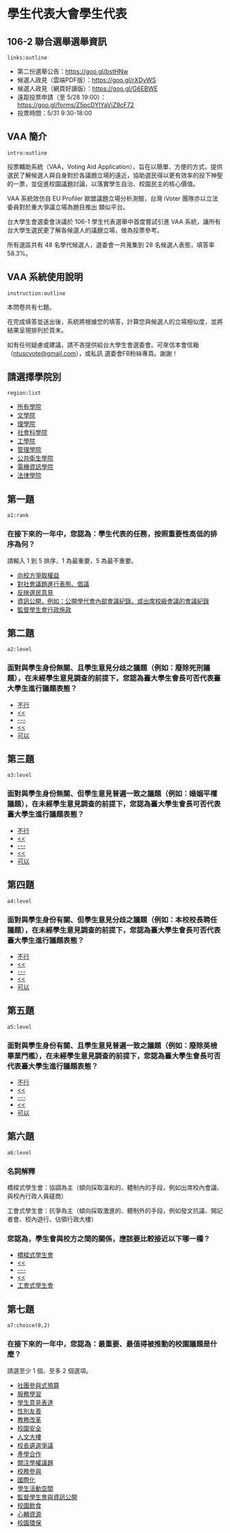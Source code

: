 # 學生代表大會學生代表

## 106-2 聯合選舉選舉資訊

`links:outline`

- 第二份選舉公告：https://goo.gl/bstHNw
- 候選人政見（雲端PDF版）：https://goo.gl/rXDyWS
- 候選人政見（網頁好讀版）：https://goo.gl/G6EBWE
- 遠距投票申請（至 5/28 19:00）：https://goo.gl/forms/Z5pcDYIYaViZ9cF72
- 投票時間：5/31 9:30-18:00

## VAA 簡介

`intro:outline`

投票輔助系統（VAA，Voting Aid Application），旨在以簡單、方便的方式，提供選民了解候選人與自身對於各議題立場的遠近，協助選民得以更有效率的投下神聖的一票，並促進校園議題討論，以落實學生自治、校園民主的核心價值。

VAA 系統效仿自 EU Profiler 歐盟議題立場分析測驗，台灣 iVoter 團隊亦以立法委員對於重大爭議立場為題目推出 類似平台。

台大學生會選委會決議於 106-1 學生代表選舉中首度嘗試引進 VAA 系統，讓所有台大學生選民更了解各候選人的議題立場，做為投票參考。

所有選區共有 48 名學代候選人，選委會一共蒐集到 28 名候選人表態，填答率 58.3%。

## VAA 系統使用說明

`instruction:outline`

本問卷共有七題。

在完成填答並送出後，系統將根據您的填答，計算您與候選人的立場相似度，並將結果呈現排列於頁末。

如有任何疑慮或建議，請不吝提供給台大學生會選委會。可來信本會信箱（ntuscvote@gmail.com），或私訊 選委會FB粉絲專頁。謝謝！


## 請選擇學院別

`region:list`

- [所有學院](*)
- [文學院](文學院)
- [理學院](理學院)
- [社會科學院](社會科學院)
- [工學院](工學院)
- [管理學院](管理學院)
- [公共衛生學院](公共衛生學院)
- [電機資訊學院](電機資訊學院)
- [法律學院](法律學院)

## 第一題

`a1:rank`

### 在接下來的一年中，您認為：學生代表的任務，按照重要性高低的排序為何？

請輸入 1 到 5 排序，1 為最重要，5 為最不重要。

- [向校方爭取權益](A)
- [對社會議題進行表態、倡議](B)
- [反映選民意見](C)
- [資訊公開，例如：公開學代會內部會議紀錄、或出席校級會議的會議紀錄](D)
- [監督學生會行政施政](E)

## 第二題

`a2:level`

### 面對與學生身份無關、且學生意見分歧之議題（例如：廢除死刑議題），在未經學生意見調查的前提下，您認為臺大學生會長可否代表臺大學生進行議題表態？

- [不行](-1)
- [<<](-0.667)
- [---](0)
- [<<](0.667)
- [可以](1)

## 第三題

`a3:level`

### 面對與學生身份無關、但學生意見普遍一致之議題（例如：婚姻平權議題），在未經學生意見調查的前提下，您認為臺大學生會長可否代表臺大學生進行議題表態？

- [不行](-1)
- [<<](-0.667)
- [---](0)
- [<<](0.667)
- [可以](1)

## 第四題

`a4:level`

### 面對與學生身份有關、但學生意見分歧之議題（例如：本校校長聘任議題），在未經學生意見調查的前提下，您認為臺大學生會長可否代表臺大學生進行議題表態？

- [不行](-1)
- [<<](-0.667)
- [---](0)
- [<<](0.667)
- [可以](1)

## 第五題

`a5:level`

### 面對與學生身份有關、且學生意見普遍一致之議題（例如：廢除英檢畢業門檻），在未經學生意見調查的前提下，您認為臺大學生會長可否代表臺大學生進行議題表態？

- [不行](-1)
- [<<](-0.667)
- [---](0)
- [<<](0.667)
- [可以](1)

## 第六題

`a6:level`

### 名詞解釋

橋樑式學生會：協調為主（傾向採取溫和的、體制內的手段，例如出席校內會議、與校內行政人員磋商）

工會式學生會：抗爭為主（傾向採取激進的、體制外的手段，例如發文抗議、開記者會、校內遊行、佔領行政大樓）

### 您認為，學生會與校方之間的關係，應該要比較接近以下哪一種？

- [橋樑式學生會](-1)
- [<<](-0.667)
- [---](0)
- [<<](0.667)
- [工會式學生會](1)

## 第七題

`a7:choice(0,2)`

### 在接下來的一年中，您認為：最重要、最值得被推動的校園議題是什麼？

請選至少 1 個、至多 2 個選項。

- [社團參與式預算](A)
- [服務學習](B)
- [學生意見表達](C)
- [性別友善](D)
- [教務改革](E)
- [校園安全](F)
- [人文大樓](G)
- [校長遴選爭議](H)
- [產學合作](I)
- [關注學權議題](J)
- [校務參與](K)
- [國際化](L)
- [學生活動空間](M)
- [監督學生會與資訊公開](N)
- [校園飲食](O)
- [心輔資源](P)
- [校園環保](Q)
